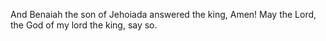 And Benaiah the son of Jehoiada answered the king, Amen! May the Lord, the God of my lord the king, say so.
